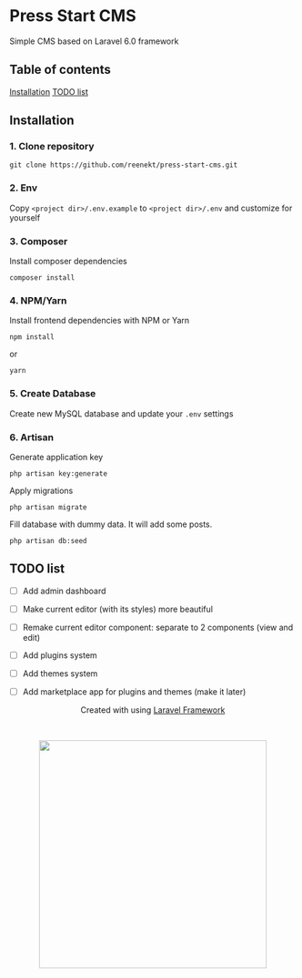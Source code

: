 # Press Start CMS
Simple CMS based on Laravel 6.0 framework

## Table of contents
[Installation](#Installation)
[TODO list](#TODO-list)

## Installation
### 1. Clone repository
```
git clone https://github.com/reenekt/press-start-cms.git
```

### 2. Env
Copy `<project dir>/.env.example` to `<project dir>/.env` and customize for yourself

### 3. Composer
Install composer dependencies
```
composer install
```

### 4. NPM/Yarn
Install frontend dependencies with NPM or Yarn
```
npm install
```
or
```
yarn
```

### 5. Create Database
Create new MySQL database and update your `.env` settings

### 6. Artisan
Generate application key
```
php artisan key:generate
```

Apply migrations
```
php artisan migrate
```

Fill database with dummy data. It will add some posts.
```
php artisan db:seed
```

## TODO list
* [ ] Add admin dashboard
* [ ] Make current editor (with its styles) more beautiful
* [ ] Remake current editor component: separate to 2 components (view and edit)
* [ ] Add plugins system
* [ ] Add themes system
* [ ] Add marketplace app for plugins and themes (make it later)


<p align="center">Created with using <a href="https://laravel.com">Laravel Framework</a></p><br>
<p align="center"><img src="https://res.cloudinary.com/dtfbvvkyp/image/upload/v1566331377/laravel-logolockup-cmyk-red.svg" width="400"></p>